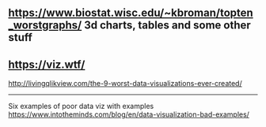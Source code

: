 
https://www.biostat.wisc.edu/~kbroman/topten_worstgraphs/
3d charts, tables and some other stuff
-------------------------------------------------------------
https://viz.wtf/
---
http://livingqlikview.com/the-9-worst-data-visualizations-ever-created/

---
Six examples of poor data viz with examples
https://www.intotheminds.com/blog/en/data-visualization-bad-examples/
